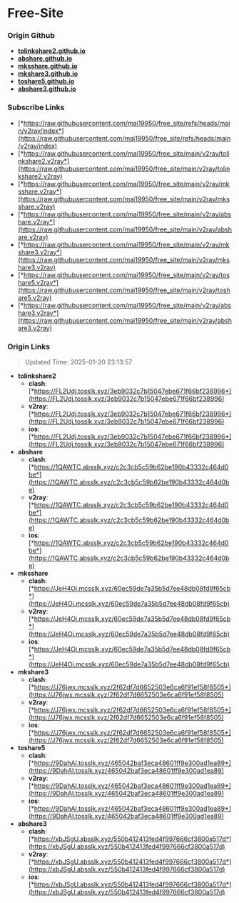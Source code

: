 # Free-Site

### Origin Github

- [**tolinkshare2.github.io**](https://github.com/tolinkshare2/tolinkshare2.github.io)
- [**abshare.github.io**](https://github.com/abshare/abshare.github.io)
- [**mksshare.github.io**](https://github.com/mksshare/mksshare.github.io)
- [**mkshare3.github.io**](https://github.com/mkshare3/mkshare3.github.io)
- [**toshare5.github.io**](https://github.com/toshare5/toshare5.github.io)
- [**abshare3.github.io**](https://github.com/abshare3/abshare3.github.io)

### Subscribe Links

- [*https://raw.githubusercontent.com/mai19950/free_site/refs/heads/main/v2ray/index*](https://raw.githubusercontent.com/mai19950/free_site/refs/heads/main/v2ray/index)
- [*https://raw.githubusercontent.com/mai19950/free_site/main/v2ray/tolinkshare2.v2ray*](https://raw.githubusercontent.com/mai19950/free_site/main/v2ray/tolinkshare2.v2ray)
- [*https://raw.githubusercontent.com/mai19950/free_site/main/v2ray/mksshare.v2ray*](https://raw.githubusercontent.com/mai19950/free_site/main/v2ray/mksshare.v2ray)
- [*https://raw.githubusercontent.com/mai19950/free_site/main/v2ray/abshare.v2ray*](https://raw.githubusercontent.com/mai19950/free_site/main/v2ray/abshare.v2ray)
- [*https://raw.githubusercontent.com/mai19950/free_site/main/v2ray/mkshare3.v2ray*](https://raw.githubusercontent.com/mai19950/free_site/main/v2ray/mkshare3.v2ray)
- [*https://raw.githubusercontent.com/mai19950/free_site/main/v2ray/toshare5.v2ray*](https://raw.githubusercontent.com/mai19950/free_site/main/v2ray/toshare5.v2ray)
- [*https://raw.githubusercontent.com/mai19950/free_site/main/v2ray/abshare3.v2ray*](https://raw.githubusercontent.com/mai19950/free_site/main/v2ray/abshare3.v2ray)

### Origin Links

> Updated Time: 2025-01-20 23:13:57

- **tolinkshare2**
  - **clash**: [*https://FL2Udj.tosslk.xyz/3eb9032c7b15047ebe671f66bf238996*](https://FL2Udj.tosslk.xyz/3eb9032c7b15047ebe671f66bf238996)
  - **v2ray**: [*https://FL2Udj.tosslk.xyz/3eb9032c7b15047ebe671f66bf238996*](https://FL2Udj.tosslk.xyz/3eb9032c7b15047ebe671f66bf238996)
  - **ios**: [*https://FL2Udj.tosslk.xyz/3eb9032c7b15047ebe671f66bf238996*](https://FL2Udj.tosslk.xyz/3eb9032c7b15047ebe671f66bf238996)
- **abshare**
  - **clash**: [*https://1QAWTC.absslk.xyz/c2c3cb5c59b62be190b43332c464d0be*](https://1QAWTC.absslk.xyz/c2c3cb5c59b62be190b43332c464d0be)
  - **v2ray**: [*https://1QAWTC.absslk.xyz/c2c3cb5c59b62be190b43332c464d0be*](https://1QAWTC.absslk.xyz/c2c3cb5c59b62be190b43332c464d0be)
  - **ios**: [*https://1QAWTC.absslk.xyz/c2c3cb5c59b62be190b43332c464d0be*](https://1QAWTC.absslk.xyz/c2c3cb5c59b62be190b43332c464d0be)
- **mksshare**
  - **clash**: [*https://JeH4Oi.mcsslk.xyz/60ec59de7a35b5d7ee48db08fd9f65cb*](https://JeH4Oi.mcsslk.xyz/60ec59de7a35b5d7ee48db08fd9f65cb)
  - **v2ray**: [*https://JeH4Oi.mcsslk.xyz/60ec59de7a35b5d7ee48db08fd9f65cb*](https://JeH4Oi.mcsslk.xyz/60ec59de7a35b5d7ee48db08fd9f65cb)
  - **ios**: [*https://JeH4Oi.mcsslk.xyz/60ec59de7a35b5d7ee48db08fd9f65cb*](https://JeH4Oi.mcsslk.xyz/60ec59de7a35b5d7ee48db08fd9f65cb)
- **mkshare3**
  - **clash**: [*https://J76jwx.mcsslk.xyz/2f62df7d6652503e6ca6f91ef58f8505*](https://J76jwx.mcsslk.xyz/2f62df7d6652503e6ca6f91ef58f8505)
  - **v2ray**: [*https://J76jwx.mcsslk.xyz/2f62df7d6652503e6ca6f91ef58f8505*](https://J76jwx.mcsslk.xyz/2f62df7d6652503e6ca6f91ef58f8505)
  - **ios**: [*https://J76jwx.mcsslk.xyz/2f62df7d6652503e6ca6f91ef58f8505*](https://J76jwx.mcsslk.xyz/2f62df7d6652503e6ca6f91ef58f8505)
- **toshare5**
  - **clash**: [*https://9DahAI.tosslk.xyz/465042baf3eca48601ff9e300ad1ea89*](https://9DahAI.tosslk.xyz/465042baf3eca48601ff9e300ad1ea89)
  - **v2ray**: [*https://9DahAI.tosslk.xyz/465042baf3eca48601ff9e300ad1ea89*](https://9DahAI.tosslk.xyz/465042baf3eca48601ff9e300ad1ea89)
  - **ios**: [*https://9DahAI.tosslk.xyz/465042baf3eca48601ff9e300ad1ea89*](https://9DahAI.tosslk.xyz/465042baf3eca48601ff9e300ad1ea89)
- **abshare3**
  - **clash**: [*https://xbJSgU.absslk.xyz/550b412413fed4f997666cf3800a517d*](https://xbJSgU.absslk.xyz/550b412413fed4f997666cf3800a517d)
  - **v2ray**: [*https://xbJSgU.absslk.xyz/550b412413fed4f997666cf3800a517d*](https://xbJSgU.absslk.xyz/550b412413fed4f997666cf3800a517d)
  - **ios**: [*https://xbJSgU.absslk.xyz/550b412413fed4f997666cf3800a517d*](https://xbJSgU.absslk.xyz/550b412413fed4f997666cf3800a517d)
